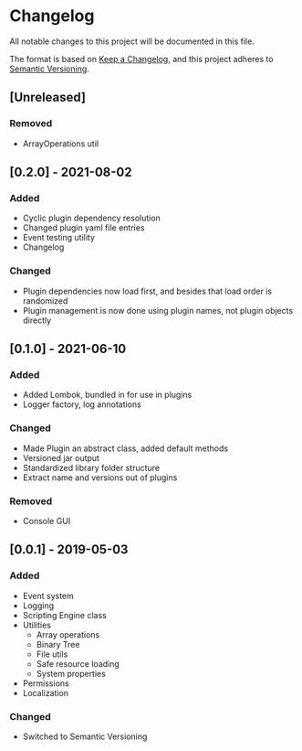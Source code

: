 # Changelog
All notable changes to this project will be documented in this file.

The format is based on [Keep a Changelog](https://keepachangelog.com/en/1.0.0/),
and this project adheres to [Semantic Versioning](https://semver.org/spec/v2.0.0.html).

## [Unreleased]
### Removed
- ArrayOperations util

## [0.2.0] - 2021-08-02
### Added
- Cyclic plugin dependency resolution
- Changed plugin yaml file entries
- Event testing utility
- Changelog

### Changed
- Plugin dependencies now load first, and besides that load order is randomized
- Plugin management is now done using plugin names, not plugin objects directly

## [0.1.0] - 2021-06-10
### Added
- Added Lombok, bundled in for use in plugins
- Logger factory, log annotations

### Changed
- Made Plugin an abstract class, added default methods
- Versioned jar output
- Standardized library folder structure
- Extract name and versions out of plugins

### Removed
- Console GUI

## [0.0.1] - 2019-05-03
### Added
- Event system
- Logging
- Scripting Engine class
- Utilities
	- Array operations
	- Binary Tree
	- File utils
	- Safe resource loading
	- System properties
- Permissions
- Localization

### Changed
- Switched to Semantic Versioning